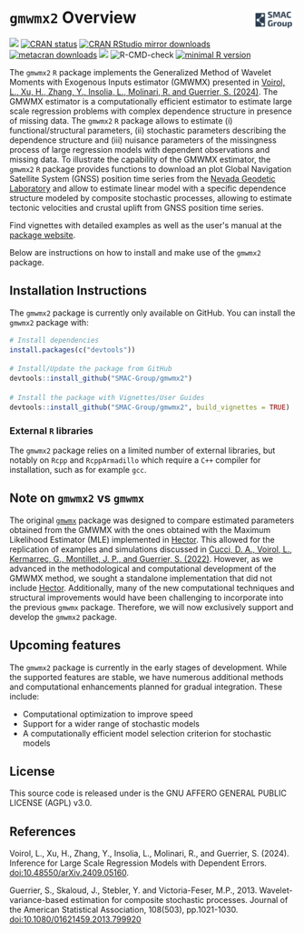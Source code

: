 # `gmwmx2` Overview <img src="man/figures/logo.png" align="right" style="width: 15%; height: 15%"/>

<!-- badges: start 

-->
![](https://img.shields.io/github/last-commit/SMAC-Group/gmwmx2) 
[![CRAN status](https://www.r-pkg.org/badges/version/gmwmx2)](https://CRAN.R-project.org/package=gmwmx2)
[![CRAN RStudio mirror
downloads](https://cranlogs.r-pkg.org/badges/grand-total/gmwmx2)](https://www.r-pkg.org/pkg/gmwmx2)
[![metacran downloads](https://cranlogs.r-pkg.org/badges/last-week/gmwmx2)](https://cran.r-project.org/package=gmwmx2)
[<img src="https://s-a.github.io/license/img/agpl-3.0.svg" />](https://s-a.github.io/license/?license=agpl-3.0&fullname=Stephan%20Ahlf&year=2015&profile=https://github.com/s-a&projectUrl=https://github.com/s-a/license&projectName=License%20Demo "")
![R-CMD-check](https://github.com/SMAC-Group/gmwmx2/actions/workflows/R-CMD-check.yaml/badge.svg)
[![minimal R version](https://img.shields.io/badge/R%3E%3D-4.0.0-6666ff.svg)](https://cran.r-project.org/)
<!-- badges: end -->

The `gmwmx2` `R` package implements the Generalized Method of Wavelet Moments with Exogenous Inputs estimator (GMWMX) presented in [Voirol, L., Xu, H., Zhang, Y., Insolia, L., Molinari, R. and Guerrier, S. (2024)](https://arxiv.org/abs/2409.05160).
The GMWMX estimator is a computationally efficient estimator to estimate large scale regression problems with complex dependence structure in presence of missing data.
The `gmwmx2` `R` package  allows to estimate (i) functional/structural parameters, (ii) stochastic parameters describing the dependence structure and (iii) nuisance parameters of the missingness process of large regression models with dependent observations and missing data.
To illustrate the capability of the GMWMX estimator, the `gmwmx2` `R` package provides functions to download an plot Global Navigation Satellite System (GNSS) position time series from the [Nevada Geodetic Laboratory](https://geodesy.unr.edu/) and allow to estimate linear model with a specific dependence structure modeled by composite stochastic processes, allowing to estimate tectonic velocities and crustal uplift from GNSS position time series.

Find vignettes with detailed examples as well as the user's manual at the [package website](https://smac-group.github.io/gmwmx2/index.html).

Below are instructions on how to install and make use of the `gmwmx2` package.

## Installation Instructions

The `gmwmx2` package is currently only available on GitHub. You can install the `gmwmx2` package with:

``` r
# Install dependencies
install.packages(c("devtools"))

# Install/Update the package from GitHub
devtools::install_github("SMAC-Group/gmwmx2")

# Install the package with Vignettes/User Guides 
devtools::install_github("SMAC-Group/gmwmx2", build_vignettes = TRUE)
```

### External `R` libraries

The `gmwmx2` package relies on a limited number of external libraries, but notably on `Rcpp` and `RcppArmadillo` which require a `C++` compiler for installation, such as for example `gcc`.


## Note on `gmwmx2` vs `gmwmx`

The original [`gmwmx`](https://github.com/SMAC-Group/gmwmx) package was designed to compare estimated parameters obtained from the GMWMX with the ones obtained with the Maximum Likelihood Estimator (MLE) implemented in [Hector](https://teromovigo.com/product/hector/). 
This allowed for the replication of examples and simulations discussed in [Cucci, D. A., Voirol, L., Kermarrec, G., Montillet, J. P., and Guerrier, S. (2022)](https://doi.org/10.1007/s00190-023-01702-8).
However, as we advanced in the methodological and computational development of the GMWMX method, we sought a standalone implementation that did not include [Hector](https://teromovigo.com/hector/).
Additionally, many of the new computational techniques and structural improvements would have been challenging to incorporate into the previous `gmwmx` package. 
Therefore, we will now exclusively support and develop the `gmwmx2` package.

## Upcoming features

The `gmwmx2` package is currently in the early stages of development. While the supported features are stable, we have numerous additional methods and computational enhancements planned for gradual integration. These include:

- Computational optimization to improve speed
- Support for a wider range of stochastic models
- A computationally efficient model selection criterion for stochastic models


## License

This source code is released under is the GNU AFFERO GENERAL PUBLIC LICENSE (AGPL) v3.0. 

## References
Voirol, L., Xu, H., Zhang, Y., Insolia, L., Molinari, R., and Guerrier, S. (2024). Inference for Large Scale Regression Models with Dependent Errors. [doi:10.48550/arXiv.2409.05160](https://doi.org/10.48550/arXiv.2409.05160).

Guerrier, S., Skaloud, J., Stebler, Y. and Victoria-Feser, M.P., 2013. Wavelet-variance-based estimation for composite stochastic processes. Journal of the American Statistical Association, 108(503), pp.1021-1030. [doi:10.1080/01621459.2013.799920](https://doi.org/10.1080/01621459.2013.799920)
